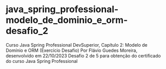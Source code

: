 # java_spring_professional-modelo_de_dominio_e_orm-desafio_2
Curso Java Spring Professional DevSuperior, Capítulo 2: Modelo de Domínio e ORM (Exercício Desafio)
Por Flávio Guedes Moreira, desenvolvido em 22/10/2023
Desafio 2 de 5 para obtenção do certificado do curso Java Spring Professional

